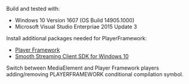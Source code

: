 Build and tested with:
* Windows 10 Version 1607 (OS Build 14905.1000)   
* Microsoft Visual Studio Enterpriae 2015 Update 3    
      
Install additional packages needed for PlayerFramework:   
* [Player Framework](http://playerframework.codeplex.com/)     
* [Smooth Streaming Client SDK for Windows 10](https://visualstudiogallery.msdn.microsoft.com/1e7d4700-7fa8-49b6-8a7b-8d8666685459?SRC=Home)   
   
Switch between MediaElement and Player Framework players adding/removing PLAYERFRAMEWORK conditional compilation symbol.